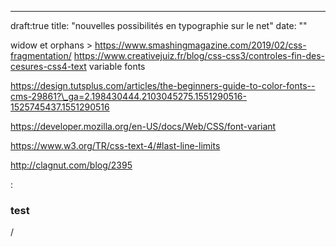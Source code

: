 ---
draft:true
title: "nouvelles possibilités en typographie sur le net"
date: ""

widow et orphans > https://www.smashingmagazine.com/2019/02/css-fragmentation/
https://www.creativejuiz.fr/blog/css-css3/controles-fin-des-cesures-css4-text
variable fonts

https://design.tutsplus.com/articles/the-beginners-guide-to-color-fonts--cms-29861?\_ga=2.198430444.2103045275.1551290516-1525745437.1551290516

https://developer.mozilla.org/en-US/docs/Web/CSS/font-variant

https://www.w3.org/TR/css-text-4/#last-line-limits

http://clagnut.com/blog/2395

:

### test

/
